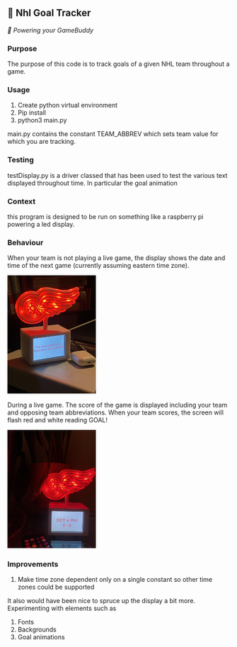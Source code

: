 ## 🚨 Nhl Goal Tracker
*🚀 Powering your GameBuddy*

### Purpose
The purpose of this code is to track goals of a given NHL team throughout a game. 

### Usage

1. Create python virtual environment
2. Pip install
3. python3 main.py

main.py contains the constant TEAM_ABBREV which sets team value for which you are tracking. 

### Testing

testDisplay.py is a driver classed that has been used to test the various text displayed throughout time. In particular the goal animation

### Context

this program is designed to be run on something like a raspberry pi powering a led display.

### Behaviour

When your team is not playing a live game, the display shows the date and time of the next game (currently assuming eastern time zone).


<img src="/readmePhotos/nextGame.jpg" alt="The Game Buddy next game display. It includes a led lit 3D printed logo on top. It reads, The next game is at December 31, 8 pm." width="200"/>

During a live game. The score of the game is displayed including your team and opposing team abbreviations. When your team scores, the screen will flash red and white reading GOAL! 

<img src="/readmePhotos/liveGame.jpg" alt="The game buddy live game display. It reads, Detroit verses Philly, 0, 0." width="200"/>

### Improvements

1. Make time zone dependent only on a single constant so other time zones could be supported

It also would have been nice to spruce up the display a bit more. Experimenting with elements such as 

1. Fonts
2. Backgrounds
3. Goal animations